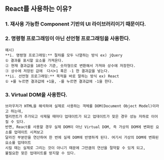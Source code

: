 ## React를 사용하는 이유?
### 1. 재사용 가능한 Component 기반의 UI 라이브러리이기 때문이다.
### 2. 명령형 프로그래밍이 아닌 선언형 프로그래밍을 사용한다.
    예시)
    **i. 명령형 프로그래밍:** 절차를 모두 나열하는 방식 ex) jQuery
    ① 결과를 표시할 요소를 가져온다.
    ② 현재 결과값을 10진수 기준, 숫자형으로 변환해서 가져와 상수에 저장한다.
    ③ 상수에 저장된 값에  다시+1 혹은 -1 한 결과값을 넣는다. 
    **ii. 선언형 프로그래밍:** 목적을 바로 말하는 방식 ex) React
    ① +를 누르면 결과값에 +1을, -를 누르면 결과값에 -1을 한다.
### 3. Virtual DOM을 사용한다.
    브라우저가 HTML을 해석하여 실제로 사용하는 객체를 DOM(Document Object Model)이라고 하는데,
    엘리먼트가 추가되고 삭제될 때마다 업데이트가 되고 업데이트가 잦은 경우 성능 저하로 이어질 수 있다.
    반면, React를 사용할 경우 실제 DOM이 아닌 Virtual DOM, 즉 가상의 DOM에 변화된 요소를 업데이트 시켜보고
    달라진 부분만을 연산하여 한 번에 실제 DOM에 반영하게 된다. 여기서 가상의 DOM에 변화된 요소를 업데이트
    시킬 때는 실제로 그리는 것이 아니기 때문에 그만큼의 연산을 절약할 수 있게 되고,
    불필요한 잦은 업데이트를 방지할 수 있다.